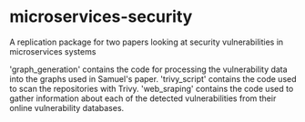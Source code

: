 # microservices-security
A replication package for two papers looking at security vulnerabilities in microservices systems

'graph_generation' contains the code for processing the vulnerability data into the graphs used in Samuel's paper. 
'trivy_script' contains the code used to scan the repositories with Trivy. 
'web_sraping' contains the code used to gather information about each of the detected vulnerabilities from their online vulnerability databases. 
